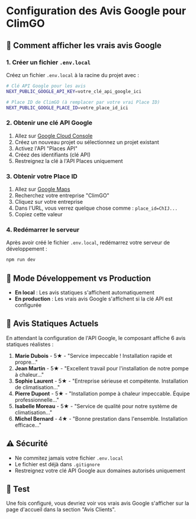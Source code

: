# Configuration des Avis Google pour ClimGO

## 🚀 **Comment afficher les vrais avis Google**

### **1. Créer un fichier `.env.local`**

Créez un fichier `.env.local` à la racine du projet avec :

```bash
# Clé API Google pour les avis
NEXT_PUBLIC_GOOGLE_API_KEY=votre_clé_api_google_ici

# Place ID de ClimGO (à remplacer par votre vrai Place ID)
NEXT_PUBLIC_GOOGLE_PLACE_ID=votre_place_id_ici
```

### **2. Obtenir une clé API Google**

1. Allez sur [Google Cloud Console](https://console.cloud.google.com/)
2. Créez un nouveau projet ou sélectionnez un projet existant
3. Activez l'API "Places API"
4. Créez des identifiants (clé API)
5. Restreignez la clé à l'API Places uniquement

### **3. Obtenir votre Place ID**

1. Allez sur [Google Maps](https://maps.google.com/)
2. Recherchez votre entreprise "ClimGO"
3. Cliquez sur votre entreprise
4. Dans l'URL, vous verrez quelque chose comme : `place_id=ChIJ...`
5. Copiez cette valeur

### **4. Redémarrer le serveur**

Après avoir créé le fichier `.env.local`, redémarrez votre serveur de développement :

```bash
npm run dev
```

## 🔧 **Mode Développement vs Production**

- **En local** : Les avis statiques s'affichent automatiquement
- **En production** : Les vrais avis Google s'affichent si la clé API est configurée

## 📝 **Avis Statiques Actuels**

En attendant la configuration de l'API Google, le composant affiche 6 avis statiques réalistes :

1. **Marie Dubois** - 5★ - "Service impeccable ! Installation rapide et propre..."
2. **Jean Martin** - 5★ - "Excellent travail pour l'installation de notre pompe à chaleur..."
3. **Sophie Laurent** - 5★ - "Entreprise sérieuse et compétente. Installation de climatisation..."
4. **Pierre Dupont** - 5★ - "Installation pompe à chaleur impeccable. Équipe professionnelle..."
5. **Isabelle Moreau** - 5★ - "Service de qualité pour notre système de climatisation..."
6. **Michel Bernard** - 4★ - "Bonne prestation dans l'ensemble. Installation efficace..."

## ⚠️ **Sécurité**

- Ne commitez jamais votre fichier `.env.local`
- Le fichier est déjà dans `.gitignore`
- Restreignez votre clé API Google aux domaines autorisés uniquement

## 🎯 **Test**

Une fois configuré, vous devriez voir vos vrais avis Google s'afficher sur la page d'accueil dans la section "Avis Clients".




